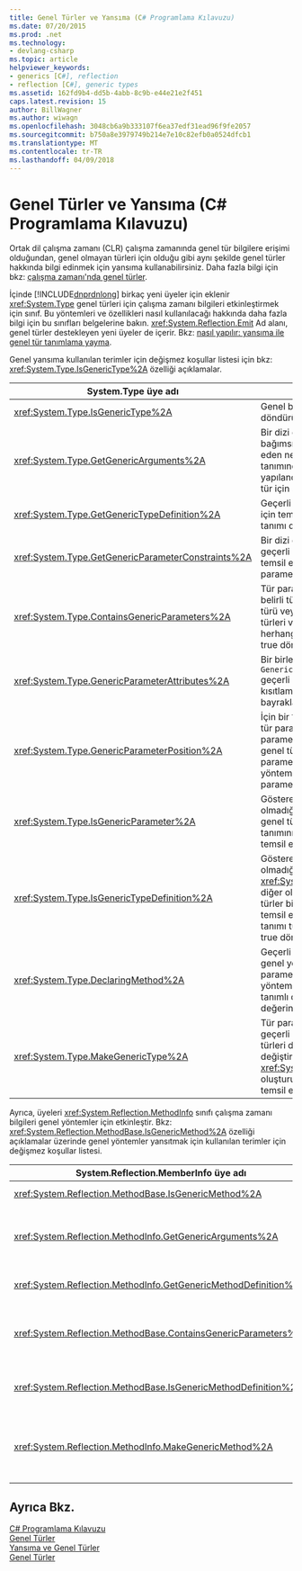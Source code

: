 ```yaml
---
title: Genel Türler ve Yansıma (C# Programlama Kılavuzu)
ms.date: 07/20/2015
ms.prod: .net
ms.technology:
- devlang-csharp
ms.topic: article
helpviewer_keywords:
- generics [C#], reflection
- reflection [C#], generic types
ms.assetid: 162fd9b4-dd5b-4abb-8c9b-e44e21e2f451
caps.latest.revision: 15
author: BillWagner
ms.author: wiwagn
ms.openlocfilehash: 3048cb6a9b333107f6ea37edf31ead96f9fe2057
ms.sourcegitcommit: b750a8e3979749b214e7e10c82efb0a0524dfcb1
ms.translationtype: MT
ms.contentlocale: tr-TR
ms.lasthandoff: 04/09/2018
---
```

# <a name="generics-and-reflection-c-programming-guide"></a>Genel Türler ve Yansıma (C# Programlama Kılavuzu)
Ortak dil çalışma zamanı (CLR) çalışma zamanında genel tür bilgilere erişimi olduğundan, genel olmayan türleri için olduğu gibi aynı şekilde genel türler hakkında bilgi edinmek için yansıma kullanabilirsiniz. Daha fazla bilgi için bkz: [çalışma zamanı'nda genel türler](../../../csharp/programming-guide/generics/generics-in-the-run-time.md).  
  
 İçinde [!INCLUDE[dnprdnlong](~/includes/dnprdnlong-md.md)] birkaç yeni üyeler için eklenir <xref:System.Type> genel türleri için çalışma zamanı bilgileri etkinleştirmek için sınıf. Bu yöntemleri ve özellikleri nasıl kullanılacağı hakkında daha fazla bilgi için bu sınıfları belgelerine bakın. <xref:System.Reflection.Emit> Ad alanı, genel türler destekleyen yeni üyeler de içerir. Bkz: [nasıl yapılır: yansıma ile genel tür tanımlama yayma](../../../framework/reflection-and-codedom/how-to-define-a-generic-type-with-reflection-emit.md).  
  
 Genel yansıma kullanılan terimler için değişmez koşullar listesi için bkz: <xref:System.Type.IsGenericType%2A> özelliği açıklamalar.  
  
|System.Type üye adı|Açıklama|  
|-----------------------------|-----------------|  
|<xref:System.Type.IsGenericType%2A>|Genel bir tür ise true döndürür.|  
|<xref:System.Type.GetGenericArguments%2A>|Bir dizi döndürür `Type` tür bağımsız değişkenleri temsil eden nesneler genel tür tanımında parametrelerinin yapılandırılmış bir tür veya tür için sağlanan.|  
|<xref:System.Type.GetGenericTypeDefinition%2A>|Geçerli yapılandırılmış türü için temel alınan genel tür tanımı döndürür.|  
|<xref:System.Type.GetGenericParameterConstraints%2A>|Bir dizi döndürür `Type` geçerli genel kısıtlamalar temsil eden nesneler parametre yazın.|  
|<xref:System.Type.ContainsGenericParameters%2A>|Tür parametreleri için değil belirli türleri sağlanmadı türü veya kendi kapsayan türleri veya yöntemlerden herhangi birini içeriyorsa, true döndürür.|  
|<xref:System.Type.GenericParameterAttributes%2A>|Bir birleşimini alır `GenericParameterAttributes` geçerli genel özel kısıtlamaları açıklayan bayrakları parametre yazın.|  
|<xref:System.Type.GenericParameterPosition%2A>|İçin bir `Type` temsil eden bir tür parametresi nesnesi tür parametresi konumunu genel tür tanımında veya tür parametresi bildirilen genel yöntem tanımını türü parametre listesinde alır.|  
|<xref:System.Type.IsGenericParameter%2A>|Gösteren bir değer alır olup olmadığını geçerli `Type` genel türü veya yöntemi tanımının türü parametresini temsil eder.|  
|<xref:System.Type.IsGenericTypeDefinition%2A>|Gösteren bir değer alır olup olmadığını geçerli <xref:System.Type> içinden diğer oluşturulan genel türler bir genel tür tanımını temsil eder. Genel bir tür tanımı türü temsil ediyorsa true döndürür.|  
|<xref:System.Type.DeclaringMethod%2A>|Geçerli genel tanımlanan genel yöntem tür parametresi ya da genel bir yöntemle tür parametresi tanımlı değil yoksa null değerini döndürür.|  
|<xref:System.Type.MakeGenericType%2A>|Tür parametreleri için geçerli genel tür tanımı türleri dizisi öğelerini değiştirir ve döndürür bir <xref:System.Type> oluşturulan türü elde edilen temsil eden nesne.|  
  
 Ayrıca, üyeleri <xref:System.Reflection.MethodInfo> sınıfı çalışma zamanı bilgileri genel yöntemler için etkinleştir. Bkz: <xref:System.Reflection.MethodBase.IsGenericMethod%2A> özelliği açıklamalar üzerinde genel yöntemler yansıtmak için kullanılan terimler için değişmez koşullar listesi.  
  
|System.Reflection.MemberInfo üye adı|Açıklama|  
|----------------------------------------------|-----------------|  
|<xref:System.Reflection.MethodBase.IsGenericMethod%2A>|Bir yöntem genel ise true, aksi durumda değeri döndürür.|  
|<xref:System.Reflection.MethodInfo.GetGenericArguments%2A>|Oluşturulan genel yönteminin tür bağımsız değişkenleri veya genel yöntem tanımını tür parametrelerini temsil eden tür nesneleri içeren bir dizi döndürür.|  
|<xref:System.Reflection.MethodInfo.GetGenericMethodDefinition%2A>|Geçerli yapılandırılmış yöntemi için temel alınan genel yöntem tanımını döndürür.|  
|<xref:System.Reflection.MethodBase.ContainsGenericParameters%2A>|Kendisi için değil belirli türleri sağlanmadı herhangi bir tür parametre yöntemi veya kapsayan türlerinden herhangi birini içeriyorsa, true döndürür.|  
|<xref:System.Reflection.MethodBase.IsGenericMethodDefinition%2A>|Varsa true değerini döndürür geçerli <xref:System.Reflection.MethodInfo> genel yöntem tanımını temsil eder.|  
|<xref:System.Reflection.MethodInfo.MakeGenericMethod%2A>|Tür parametreleri için geçerli genel yöntem tanımını türleri dizisi öğeleri değiştirir ve döndürür bir <xref:System.Reflection.MethodInfo> oluşturulan yöntemi elde edilen temsil eden nesne.|  
  
## <a name="see-also"></a>Ayrıca Bkz.  
 [C# Programlama Kılavuzu](../../../csharp/programming-guide/index.md)  
 [Genel Türler](../../../csharp/programming-guide/generics/index.md)  
 [Yansıma ve Genel Türler](../../../framework/reflection-and-codedom/reflection-and-generic-types.md)  
 [Genel Türler](~/docs/standard/generics/index.md)
